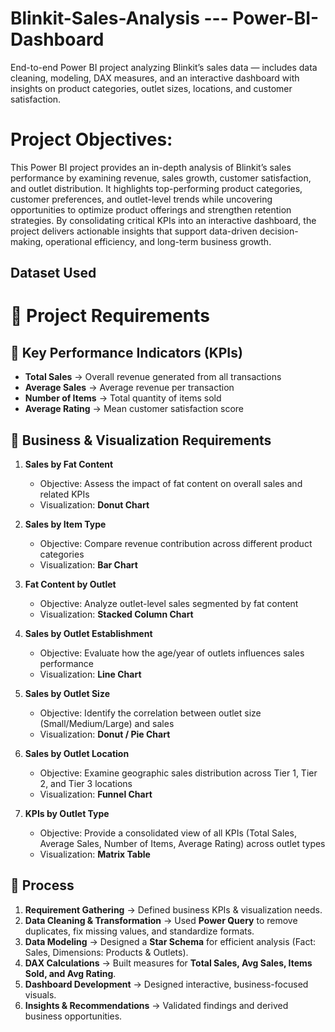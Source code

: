 # Blinkit-Sales-Analysis --- Power-BI-Dashboard
End-to-end Power BI project analyzing Blinkit’s sales data — includes data cleaning, modeling, DAX measures, and an interactive dashboard with insights on product categories, outlet sizes, locations, and customer satisfaction.

# Project Objectives: 
This Power BI project provides an in-depth analysis of Blinkit’s sales performance by examining revenue, sales growth, customer satisfaction, and outlet distribution. It highlights top-performing product categories, customer preferences, and outlet-level trends while uncovering opportunities to optimize product offerings and strengthen retention strategies. By consolidating critical KPIs into an interactive dashboard, the project delivers actionable insights that support data-driven decision-making, operational efficiency, and long-term business growth.

## Dataset Used

# 📌 Project Requirements  

## 🔹 Key Performance Indicators (KPIs)  

- **Total Sales** → Overall revenue generated from all transactions  
- **Average Sales** → Average revenue per transaction  
- **Number of Items** → Total quantity of items sold  
- **Average Rating** → Mean customer satisfaction score  
## 🔹 Business & Visualization Requirements  

1. **Sales by Fat Content**  
   - Objective: Assess the impact of fat content on overall sales and related KPIs  
   - Visualization: **Donut Chart**
       
2. **Sales by Item Type**  
   - Objective: Compare revenue contribution across different product categories  
   - Visualization: **Bar Chart**
     
3. **Fat Content by Outlet**  
   - Objective: Analyze outlet-level sales segmented by fat content  
   - Visualization: **Stacked Column Chart**
     
4. **Sales by Outlet Establishment**  
   - Objective: Evaluate how the age/year of outlets influences sales performance  
   - Visualization: **Line Chart**  

5. **Sales by Outlet Size**  
   - Objective: Identify the correlation between outlet size (Small/Medium/Large) and sales  
   - Visualization: **Donut / Pie Chart**  

6. **Sales by Outlet Location**  
   - Objective: Examine geographic sales distribution across Tier 1, Tier 2, and Tier 3 locations  
   - Visualization: **Funnel Chart**  

7. **KPIs by Outlet Type**  
   - Objective: Provide a consolidated view of all KPIs (Total Sales, Average Sales, Number of Items, Average Rating) across outlet types  
   - Visualization: **Matrix Table**
 ## 🔄 Process  

1. **Requirement Gathering** → Defined business KPIs & visualization needs.  
2. **Data Cleaning & Transformation** → Used **Power Query** to remove duplicates, fix missing values, and standardize formats.  
3. **Data Modeling** → Designed a **Star Schema** for efficient analysis (Fact: Sales, Dimensions: Products & Outlets).  
4. **DAX Calculations** → Built measures for **Total Sales, Avg Sales, Items Sold, and Avg Rating**.  
5. **Dashboard Development** → Designed interactive, business-focused visuals.  
6. **Insights & Recommendations** → Validated findings and derived business opportunities.
